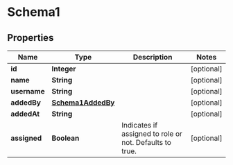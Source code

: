 

# Schema1


## Properties

| Name | Type | Description | Notes |
|------------ | ------------- | ------------- | -------------|
|**id** | **Integer** |  |  [optional] |
|**name** | **String** |  |  [optional] |
|**username** | **String** |  |  [optional] |
|**addedBy** | [**Schema1AddedBy**](Schema1AddedBy.md) |  |  [optional] |
|**addedAt** | **String** |  |  [optional] |
|**assigned** | **Boolean** | Indicates if assigned to role or not. Defaults to true. |  [optional] |



